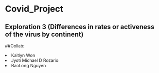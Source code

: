 # Covid_Project

## Exploration 3 (Differences in rates or activeness of the virus by continent)

##Collab:
<li>Kaitlyn Won</li>
<li>Jyoti Michael D Rozario</li>
<li>BaoLong Nguyen</li>
